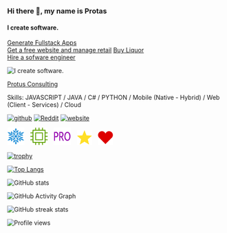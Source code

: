 ### Hi there 👋, my name is Protas
#### I create software.

[Generate Fullstack Apps](https://pro-type-express-gen.web.app/)  
[Get a free website and manage retail](https://app.protusconsulting.tech/)
[Buy Liquor](https://ekkymerc.web.app/)  
[Hire a sofware engineer](https://protusconsulting.tech/)  


![I create software.](https://res.cloudinary.com/dreamnerd/image/upload/v1635864807/media/losxp1wfia2yldftdgny.png)

[Protus Consulting](https://protusconsulting.tech)  


Skills: JAVASCRIPT / JAVA / C# / PYTHON / Mobile (Native - Hybrid) / Web (Client - Services) / Cloud


[<img src='https://cdn.jsdelivr.net/npm/simple-icons@3.0.1/icons/github.svg' alt='github' height='40'>](https://github.com/OdidaProtas)     [<img src='https://cdn.jsdelivr.net/npm/simple-icons@3.0.1/icons/reddit.svg' alt='Reddit' height='40'>](https://www.reddit.com/user/NailExcellent8361)  [<img src='https://cdn.jsdelivr.net/npm/simple-icons@3.0.1/icons/icloud.svg' alt='website' height='40'>](protusconsulting.tech)  

<a href='https://archiveprogram.github.com/'><img src='https://raw.githubusercontent.com/acervenky/animated-github-badges/master/assets/acbadge.gif' width='40' height='40'></a> <a href='https://docs.github.com/en/developers'><img src='https://raw.githubusercontent.com/acervenky/animated-github-badges/master/assets/devbadge.gif' width='40' height='40'></a> <a href='https://github.com/pricing'><img src='https://raw.githubusercontent.com/acervenky/animated-github-badges/master/assets/pro.gif' width='40' height='40'></a> <a href='https://stars.github.com/'><img src='https://raw.githubusercontent.com/acervenky/animated-github-badges/master/assets/starbadge.gif' width='35' height='35'></a> <a href='https://docs.github.com/en/github/supporting-the-open-source-community-with-github-sponsors'><img src='https://raw.githubusercontent.com/acervenky/animated-github-badges/master/assets/sponsorbadge.gif' width='35' height='35'></a> 

[![trophy](https://github-profile-trophy.vercel.app/?username=OdidaProtas)](https://github.com/ryo-ma/github-profile-trophy)

[![Top Langs](https://github-readme-stats.vercel.app/api/top-langs/?username=OdidaProtas)](https://github.com/anuraghazra/github-readme-stats)

![GitHub stats](https://github-readme-stats.vercel.app/api?username=OdidaProtas&show_icons=true)  

![GitHub Activity Graph](https://activity-graph.herokuapp.com/graph?username=OdidaProtas)  


![GitHub streak stats](https://github-readme-streak-stats.herokuapp.com/?user=OdidaProtas)  

![Profile views](https://gpvc.arturio.dev/OdidaProtas)  
